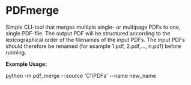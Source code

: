 # PDFmerge

Simple CLI-tool that merges multiple single- or multipage PDFs to one, single PDF-file. 
The output PDF will be structured according to the lexicographical order of the filenames of the input PDFs.
The input PDFs should therefore be renamed (for example 1.pdf, 2.pdf,..., n.pdf) before running.

<b>Example Usage:</b>

python -m pdf_merge --source 'C:\PDFs\' --name new_name
